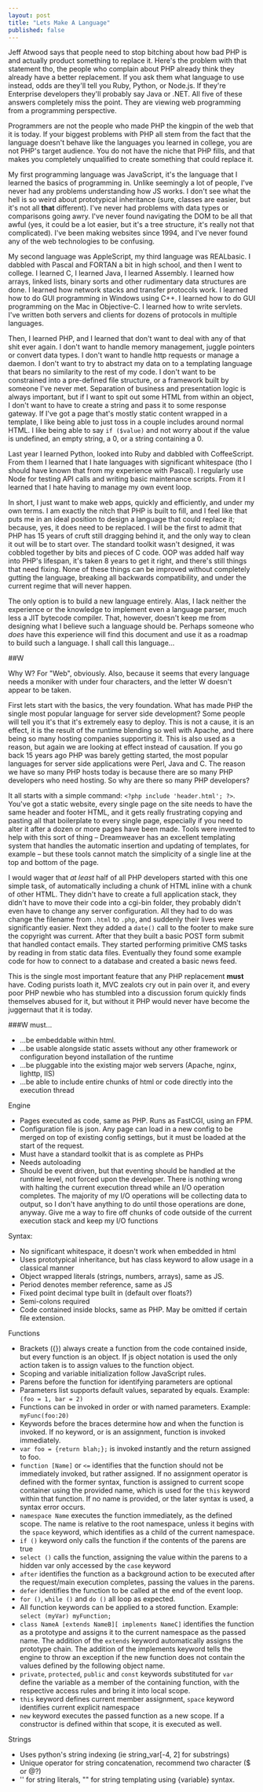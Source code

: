 ```yaml
---
layout: post
title: "Lets Make A Language"
published: false
---
```


Jeff Atwood says that people need to stop bitching about how bad PHP is and actually product something to replace it.  Here's the problem with that statement tho, the people who complain about PHP already think they already have a better replacement.  If you ask them what language to use instead, odds are they'll tell you Ruby, Python, or Node.js.  If they're Enterprise developers they'll probably say Java or .NET.  All five of these answers completely miss the point.  They are viewing web programming from a programming perspective.

Programmers are not the people who made PHP the kingpin of the web that it is today.  If your biggest problems with PHP all stem from the fact that the language doesn't behave like the languages you learned in college, you are not PHP's target audience.  You do not have the niche that PHP fills, and that makes you completely unqualified to create something that could replace it.

My first programming language was JavaScript, it's the language that I learned the basics of programming in.  Unlike seemingly a lot of people, I've never had any problems understanding how JS works.  I don't see what the hell is so weird about prototypical inheritance (sure, classes are easier, but it's not all **that**  different).  I've never had problems with data types or comparisons going awry.  I've never found navigating the DOM to be all that awful (yes, it could be a lot easier, but it's a tree structure, it's really not that complicated).  I've been making websites since 1994, and I've never found any of the web technologies to be confusing.

My second language was AppleScript, my third language was REALbasic.  I dabbled with Pascal and FORTAN a bit in high school, and then I went to college.  I learned C, I learned Java, I learned Assembly.  I learned how arrays, linked lists, binary sorts and other rudimentary data structures are done.  I learned how network stacks and transfer protocols work.  I learned how to do GUI programming in Windows using C++.  I learned how to do GUI programming on the Mac in Objective-C.  I learned how to write servlets.  I've written both servers and clients for dozens of protocols in multiple languages.  

Then, I learned PHP, and I learned that don't want to deal with any of that shit ever again.  I don't want to handle memory management, juggle pointers or convert data types.  I don't want to handle http requests or manage a daemon.  I don't want to try to abstract my data on to a templating language that bears no similarity to the rest of my code.  I don't want to be constrained into a pre-defined file structure, or a framework built by someone I've never met.  Separation of business and presentation logic is always important, but if I want to spit out some HTML from within an object, I don't want to have to create a string and pass it to some response gateway.  If I've got a page that's mostly static content wrapped in a template, I like being able to just toss in a couple includes around normal HTML.  I like being able to say `if ($value)` and not worry about if the value is undefined, an empty string, a 0, or a string containing a 0.  

Last year I learned Python, looked into Ruby and dabbled with CoffeeScript.  From them I learned that I hate languages with significant whitespace (tho I should have known that from my experience with Pascal).  I regularly use Node for testing API calls and writing basic maintenance scripts.  From it I learned that I hate having to manage my own event loop.

In short, I just want to make web apps, quickly and efficiently, and under my own terms.  I am exactly the nitch that PHP is built to fill, and I feel like that puts me in an ideal position to design a language that could replace it; because, yes, it does need to be replaced.  I will be the first to admit that PHP has 15 years of cruft still dragging behind it, and the only way to clean it out will be to start over.  The standard toolkit wasn't designed, it was cobbled together by bits and pieces of C code.  OOP was added half way into PHP's lifespan, it's taken 8 years to get it right, and there's still things that need fixing.  None of these things can be improved without completely gutting the language, breaking all backwards compatibility, and under the current regime that will never happen.

The only option is to build a new language entirely.  Alas, I lack neither the experience or the knowledge to implement even a language parser, much less a JIT bytecode compiler.  That, however, doesn't keep me from designing what I believe such a language should be.  Perhaps someone who *does* have this experience will find this document and use it as a roadmap to build such a language.  I shall call this language...

##W

Why W?  For "Web", obviously.  Also, because it seems that every language needs a moniker with under four characters, and the letter W doesn't appear to be taken.

First lets start with the basics, the very foundation.  What has made PHP the single most popular language for server side development?  Some people will tell you it's that it's extremely easy to deploy.  This is not a cause, it is an effect, it is the result of the runtime blending so well with Apache, and there being so many hosting companies supporting it.  This is also used as a reason, but again we are looking at effect instead of causation. If you go back 15 years ago PHP was barely getting started, the most popular languages for server side applications were Perl, Java and C.  The reason we have so many PHP hosts today is because there are so many PHP developers who need hosting.  So why are there so many PHP developers?

It all starts with a simple command: `<?php include 'header.html'; ?>`.  You've got a static website, every single page on the site needs to have the same header and footer HTML, and it gets really frustrating copying and pasting all that boilerplate to every single page, especially if you need to alter it after a dozen or more pages have been made.  Tools were invented to help with this sort of thing – Dreamweaver has an excellent templating system that handles the automatic insertion and updating of templates, for example – but these tools cannot match the simplicity of a single line at the top and bottom of the page.

I would wager that _at least_ half of all PHP developers started with this one simple task, of automatically including a chunk of HTML inline with a chunk of other HTML.  They didn't have to create a full application stack, they didn't have to move their code into a cgi-bin folder, they probably didn't even have to change any server configuration.  All they had to do was change the filename from `.html` to `.php`, and suddenly their lives were significantly easier.  Next they added a `date()` call to the footer to make sure the copyright was current.  After that they built a basic POST form submit that handled contact emails.  They started performing primitive CMS tasks by reading in from static data files.  Eventually they found some example code for how to connect to a database and created a basic news feed.

This is the single most important feature that any PHP replacement **must** have.  Coding purists loath it, MVC zealots cry out in pain over it, and every poor PHP newbie who has stumbled into a discussion forum quickly finds themselves abused for it, but without it PHP would never have become the juggernaut that it is today.

###W must...

- ...be embeddable within html.
- ...be usable alongside static assets without any other framework or configuration beyond installation of the runtime
- ...be pluggable into the existing major web servers (Apache, nginx, lighttp, IIS)
- ...be able to include entire chunks of html or code directly into the execution thread

Engine

- Pages executed as code, same as PHP.  Runs as FastCGI, using an FPM.
- Configuration file is json.  Any page can load in a new config to be merged on top of existing config settings, but it must be loaded at the start of the request.
- Must have a standard toolkit that is as complete as PHPs
- Needs autoloading
- Should be event driven, but that eventing should be handled at the runtime level, not forced upon the developer.  There is nothing wrong with halting the current execution thread while an I/O operation completes.  The majority of my I/O operations will be collecting data to output, so I don't have anything to do until those operations are done, anyway.  Give me a way to fire off chunks of code outside of the current execution stack and keep my I/O functions

Syntax:

- No significant whitespace, it doesn't work when embedded in html
- Uses prototypical inheritance, but has class keyword to allow usage in a classical manner
- Object wrapped literals (strings, numbers, arrays), same as JS.
- Period denotes member reference, same as JS
- Fixed point decimal type built in (default over floats?)
- Semi-colons required
- Code contained inside <? ?> blocks, same as PHP.  May be omitted if certain file extension.

Functions

- Brackets ({}) always create a function from the code contained inside, but every function is an object.  If js object notation is used the only action taken is to assign values to the function object.
- Scoping and variable initialization follow JavaScript rules.
- Parens before the function for identifying parameters are optional
- Parameters list supports default values, separated by equals.  Example: `(foo = 1, bar = 2)`
- Functions can be invoked in order or with named parameters.  Example: `myFunc(foo:20)`
- Keywords before the braces determine how and when the function is invoked.  If no keyword, or is an assignment, function is invoked immediately.
- `var foo = {return blah;};` is invoked instantly and the return assigned to foo.
- `function [Name]` or `<=` identifies that the function should not be immediately invoked, but rather assigned.  If no assignment operator is defined with the former syntax, function is assigned to current scope container using the provided name, which is used for the `this` keyword within that function.  If no name is provided, or the later syntax is used, a syntax error occurs.
- `namespace Name` executes the function immediately, as the defined scope.  The name is relative to the root namespace, unless it begins with the `space` keyword, which identifies as a child of the current namespace.
- `if ()` keyword only calls the function if the contents of the parens are true
- `select ()` calls the function, assigning the value within the parens to a hidden var only accessed by the `case` keyword
- `after` identifies the function as a background action to be executed after the request/main execution completes, passing the values in the parens.
- `defer` identifies the function to be called at the end of the event loop.
- `for ()`, `while ()` and `do ()` all loop as expected.
- All function keywords can be applied to a stored function.  Example: `select (myVar) myFunction;`
- `class NameA [extends NameB][ implements NameC]` identifies the function as a prototype and assigns it to the current namespace as the passed name.  The addition of the `extends` keyword automatically assigns the prototype chain.  The addition of the implements keyword tells the engine to throw an exception if the new function does not contain the values defined by the following object name.
- `private`, `protected`, `public` and `const` keywords substituted for `var` define the variable as a member of the containing function, with the respective access rules and bring it into local scope.
- `this` keyword defines current member assignment, `space` keyword identifies current explicit namespace
- `new` keyword executes the passed function as a new scope.  If a constructor is defined within that scope, it is executed as well.

Strings
 
- Uses python's string indexing (ie string_var[-4, 2] for substrings)
- Unique operator for string concatenation, recommend two character ($ or @?)
- '' for string literals, "" for string templating using {variable} syntax.